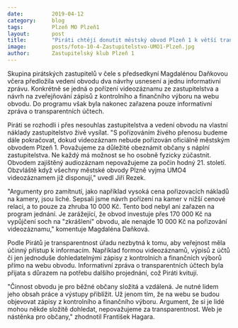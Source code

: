 ```yaml
---
date:         2019-04-12
category:     blog
tags:         Plzeň MO Plzeň1
layout:       post
title:        "Piráti chtějí donutit městský obvod Plzeň 1 k větší transparentnosti" 
image:        posts/foto-10-4-Zastupitelstvo-UMO1-Plzeň.jpg
author:       Zastupitelský klub Plzeň 1
---
```



Skupina pirátských zastupitelů v čele s předsedkyní
Magdalénou Daňkovou včera předložila vedení obvodu dva návrhy usnesení a
jednu informativní zprávu. Konkrétně se jedná o pořízení videozáznamu ze
zastupitelstva a návrh na zveřejňování zápisů z kontrolního a finančního
výboru na webu obvodu. Do programu však byla nakonec zařazena pouze
informativní zpráva o transparentních účtech.

Piráti se rozhodli i přes nesouhlas zastupitelstva a vedení obvodu na vlastní náklady
zastupitelstvo  živě vysílat. &quot;S pořizováním živého přenosu budeme dále pokračovat,
dokud videozáznam nebude pořizován oficiálně městským obvodem Plzeň 1.
Považujeme za důležité obeznámit občany s náplní zastupitelstva. Ne každý má
možnost se ho osobně fyzicky zúčastnit. Obvodem zajištěný audiozáznam
nepovažujeme za počin hodný 21. století. Obzvláště když všechny městské obvody
Plzně vyjma UMO4 videozáznamem již disponují,&quot; uvedl Jiří Rezek.

&quot;Argumenty pro zamítnutí,  jako například vysoká cena pořizovacích nákladů na
kamery, jsou liché. Sepsali jsme návrh pořízení na kamer v nižší cenové relaci, a to
pouze za zhruba 10 000 Kč. Tento bod nebyl ani zařazen na program jednání. Je
zarážející, že obvod investuje přes 170 000 Kč na vypůjčení soch na &quot;zkrášlení&quot;
obvodu, ale nenajde 10 000 Kč na pořizování videozáznamu,&quot; komentuje Magdaléna
Daňková.

Podle Pirátů je transparentnost úřadu nezbytná k tomu, aby veřejnost měla účinný
přístup k informacím.  Například formou videozáznamů, výpisů z účtů či jen
jednoduše dohledatelnými zápisy z kontrolních a finančních výborů přímo na webu
obvodu. Informativní zpráva o transparentních účtech byla přijata s důrazem na
potřebu dalšího projednání, což Piráti kvitují.

&quot;Činnost obvodu je pro běžné občany složitá a vzdálená. Je nutné lidem jeho obsah
práce a výstupy přiblížit. Už jenom tím, že na webu se budou objevovat zápisy z
kontrolního a finančního výboru. Argument, že si je lidé mohou někde složitě
dohledat, nepovažujeme za transparentnost.  Web  je nástěnka pro občany,&quot;
zhodnotil František Hagara.

